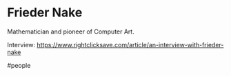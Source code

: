 # Frieder Nake

Mathematician and pioneer of Computer Art.

Interview:
https://www.rightclicksave.com/article/an-interview-with-frieder-nake

#people 